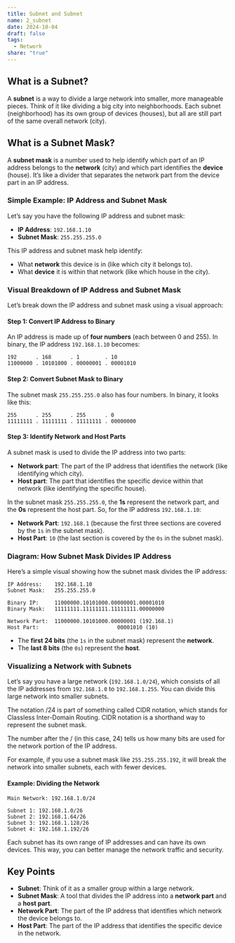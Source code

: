 ```yaml
---
title: Subnet and Subnet
name: 2_subnet
date: 2024-10-04
draft: false
tags:
  - Network
share: "true"
---
```


## What is a Subnet?

A **subnet** is a way to divide a large network into smaller, more manageable pieces. Think of it like dividing a big city into neighborhoods. Each subnet (neighborhood) has its own group of devices (houses), but all are still part of the same overall network (city).

## What is a Subnet Mask?

A **subnet mask** is a number used to help identify which part of an IP address belongs to the **network** (city) and which part identifies the **device** (house). It’s like a divider that separates the network part from the device part in an IP address.

### Simple Example: IP Address and Subnet Mask

Let’s say you have the following IP address and subnet mask:

- **IP Address**: `192.168.1.10`
- **Subnet Mask**: `255.255.255.0`

This IP address and subnet mask help identify:

- What **network** this device is in (like which city it belongs to).
- What **device** it is within that network (like which house in the city).

### Visual Breakdown of IP Address and Subnet Mask

Let’s break down the IP address and subnet mask using a visual approach:

#### Step 1: Convert IP Address to Binary

An IP address is made up of **four numbers** (each between 0 and 255). In binary, the IP address `192.168.1.10` becomes:

```
192      . 168      . 1        . 10
11000000 . 10101000 . 00000001 . 00001010
```

#### Step 2: Convert Subnet Mask to Binary

The subnet mask `255.255.255.0` also has four numbers. In binary, it looks like this:

```
255      . 255      . 255      . 0
11111111 . 11111111 . 11111111 . 00000000
```

#### Step 3: Identify Network and Host Parts

A subnet mask is used to divide the IP address into two parts:

- **Network part**: The part of the IP address that identifies the network (like identifying which city).
- **Host part**: The part that identifies the specific device within that network (like identifying the specific house).

In the subnet mask `255.255.255.0`, the **1s** represent the network part, and the **0s** represent the host part. So, for the IP address `192.168.1.10`:

- **Network Part**: `192.168.1` (because the first three sections are covered by the `1s` in the subnet mask).
- **Host Part**: `10` (the last section is covered by the `0s` in the subnet mask).

### Diagram: How Subnet Mask Divides IP Address

Here’s a simple visual showing how the subnet mask divides the IP address:

```
IP Address:    192.168.1.10
Subnet Mask:   255.255.255.0

Binary IP:     11000000.10101000.00000001.00001010
Binary Mask:   11111111.11111111.11111111.00000000

Network Part:  11000000.10101000.00000001 (192.168.1)
Host Part:                         00001010 (10)
```

- The **first 24 bits** (the `1s` in the subnet mask) represent the **network**.
- The **last 8 bits** (the `0s`) represent the **host**.

### Visualizing a Network with Subnets

Let’s say you have a large network (`192.168.1.0/24`), which consists of all the IP addresses from `192.168.1.0` to `192.168.1.255`. You can divide this large network into smaller subnets.

The notation /24 is part of something called CIDR notation, which stands for Classless Inter-Domain Routing. CIDR notation is a shorthand way to represent the subnet mask.

The number after the / (in this case, 24) tells us how many bits are used for the network portion of the IP address. 

For example, if you use a subnet mask like `255.255.255.192`, it will break the network into smaller subnets, each with fewer devices.

#### Example: Dividing the Network

```
Main Network: 192.168.1.0/24

Subnet 1: 192.168.1.0/26
Subnet 2: 192.168.1.64/26
Subnet 3: 192.168.1.128/26
Subnet 4: 192.168.1.192/26
```

Each subnet has its own range of IP addresses and can have its own devices. This way, you can better manage the network traffic and security.

## Key Points

- **Subnet**: Think of it as a smaller group within a large network.
- **Subnet Mask**: A tool that divides the IP address into a **network part** and a **host part**.
- **Network Part**: The part of the IP address that identifies which network the device belongs to.
- **Host Part**: The part of the IP address that identifies the specific device in the network.
